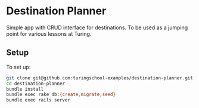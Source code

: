 # Destination Planner

Simple app with CRUD interface for destinations. To be used as a jumping point for various lessons at Turing.


## Setup

To set up:

```bash
git clone git@github.com:turingschool-examples/destination-planner.git
cd destination-planner
bundle install
bundle exec rake db:{create,migrate,seed}
bundle exec rails server
```

